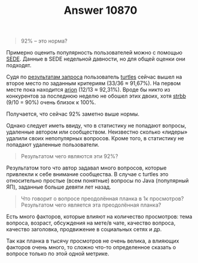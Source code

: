 ﻿---
title: "Answer 10870"
se.owner.user_id: 178556
se.owner.display_name: "default locale"
se.owner.link: "https://ru.meta.stackoverflow.com/users/178556/default-locale"
se.answer_id: 10870
se.question_id: 10866
se.post_type: answer
se.is_accepted: False
---
<blockquote>
<p>92% – это норма?</p>
</blockquote>
<p>Примерно оценить популярность пользователей можно с помощью <a href="https://data.stackexchange.com/" rel="nofollow noreferrer">SEDE</a>. Данные в SEDE недельной давности, но для общей оценки они подходят.</p>
<p>Судя по <a href="https://data.stackexchange.com/ru/query/1296465" rel="nofollow noreferrer">результатам запроса</a> пользователь <a href="https://ru.stackoverflow.com/users/1881/turtles?tab=questions&amp;sort=views">turtles</a> сейчас вышел на второе место по заданным критериям (33/36 ≈ 91,67%). На первом месте пока находится <a href="https://ru.stackoverflow.com/users/2345/arion?tab=questions&amp;sort=views">arion</a> (12/13 ≈ 92,31%). Вроде бы никто из конкурентов за последнюю неделю не обошел этих двоих, хотя <a href="https://ru.stackoverflow.com/users/1993/strbb?tab=questions">strbb</a> (9/10 = 90%) очень близок к 100%.</p>
<p>Получается, что сейчас 92% заметно выше нормы.</p>
<p>Однако следует иметь ввиду, что в статистику не попадают вопросы, удаленные автором или сообществом. Неизвестно сколько «лидеры» удалили своих непопулярных вопросов. Кроме того, в статистику не попадают удаленные пользователи.</p>
<blockquote>
<p>Результатом чего являются эти 92%?</p>
</blockquote>
<p>Результатом того что автор задавал много вопросов, которые привлекли к себе внимание сообщества. В случае с turtles это относительно простые (всем понятные) вопросы по Java (популярный ЯП), заданные больше девяти лет назад.</p>
<blockquote>
<p>Что говорит о вопросе преодолённая планка в 1к просмотров? Результатом чего является эта преодолённая планка?</p>
</blockquote>
<p>Есть много факторов, которые влияют на количество просмотров: тема вопроса, возраст, обсуждения на мете/в чате, качество вопроса, качество заголовка, продвижение в социальных сетях и др.</p>
<p>Так как планка в тысячу просмотров не очень велика, а влияющих факторов очень много, то сложно что-то определенное сказать о вопросе только по этой одной метрике.</p>
